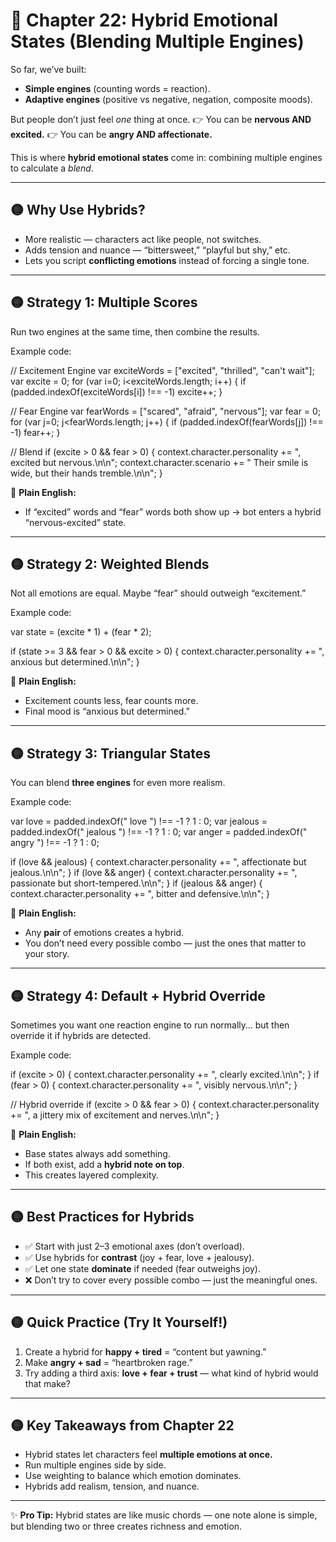 # 📘 Chapter 22: Hybrid Emotional States (Blending Multiple Engines)

So far, we’ve built:

* **Simple engines** (counting words = reaction).
* **Adaptive engines** (positive vs negative, negation, composite moods).

But people don’t just feel *one* thing at once.
👉 You can be **nervous AND excited.**
👉 You can be **angry AND affectionate.**

This is where **hybrid emotional states** come in: combining multiple engines to calculate a *blend*.

---

## 🟡 Why Use Hybrids?

* More realistic — characters act like people, not switches.
* Adds tension and nuance — “bittersweet,” “playful but shy,” etc.
* Lets you script **conflicting emotions** instead of forcing a single tone.

---

## 🟡 Strategy 1: Multiple Scores

Run two engines at the same time, then combine the results.

Example code:

// Excitement Engine
var exciteWords = \["excited", "thrilled", "can't wait"];
var excite = 0;
for (var i=0; i\<exciteWords.length; i++) {
if (padded.indexOf(exciteWords\[i]) !== -1) excite++;
}

// Fear Engine
var fearWords = \["scared", "afraid", "nervous"];
var fear = 0;
for (var j=0; j\<fearWords.length; j++) {
if (padded.indexOf(fearWords\[j]) !== -1) fear++;
}

// Blend
if (excite > 0 && fear > 0) {
context.character.personality += ", excited but nervous.\n\n";
context.character.scenario    += " Their smile is wide, but their hands tremble.\n\n";
}

📖 **Plain English:**

* If “excited” words and “fear” words both show up → bot enters a hybrid “nervous-excited” state.

---

## 🟡 Strategy 2: Weighted Blends

Not all emotions are equal. Maybe “fear” should outweigh “excitement.”

Example code:

var state = (excite \* 1) + (fear \* 2);

if (state >= 3 && fear > 0 && excite > 0) {
context.character.personality += ", anxious but determined.\n\n";
}

📖 **Plain English:**

* Excitement counts less, fear counts more.
* Final mood is “anxious but determined.”

---

## 🟡 Strategy 3: Triangular States

You can blend **three engines** for even more realism.

Example code:

var love = padded.indexOf(" love ") !== -1 ? 1 : 0;
var jealous = padded.indexOf(" jealous ") !== -1 ? 1 : 0;
var anger = padded.indexOf(" angry ") !== -1 ? 1 : 0;

if (love && jealous) {
context.character.personality += ", affectionate but jealous.\n\n";
}
if (love && anger) {
context.character.personality += ", passionate but short-tempered.\n\n";
}
if (jealous && anger) {
context.character.personality += ", bitter and defensive.\n\n";
}

📖 **Plain English:**

* Any **pair** of emotions creates a hybrid.
* You don’t need every possible combo — just the ones that matter to your story.

---

## 🟡 Strategy 4: Default + Hybrid Override

Sometimes you want one reaction engine to run normally… but then override it if hybrids are detected.

Example code:

if (excite > 0) {
context.character.personality += ", clearly excited.\n\n";
}
if (fear > 0) {
context.character.personality += ", visibly nervous.\n\n";
}

// Hybrid override
if (excite > 0 && fear > 0) {
context.character.personality += ", a jittery mix of excitement and nerves.\n\n";
}

📖 **Plain English:**

* Base states always add something.
* If both exist, add a **hybrid note on top**.
* This creates layered complexity.

---

## 🟡 Best Practices for Hybrids

* ✅ Start with just 2–3 emotional axes (don’t overload).
* ✅ Use hybrids for **contrast** (joy + fear, love + jealousy).
* ✅ Let one state **dominate** if needed (fear outweighs joy).
* ❌ Don’t try to cover every possible combo — just the meaningful ones.

---

## 🟡 Quick Practice (Try It Yourself!)

1. Create a hybrid for **happy + tired** = “content but yawning.”
2. Make **angry + sad** = “heartbroken rage.”
3. Try adding a third axis: **love + fear + trust** — what kind of hybrid would that make?

---

## 🟡 Key Takeaways from Chapter 22

* Hybrid states let characters feel **multiple emotions at once.**
* Run multiple engines side by side.
* Use weighting to balance which emotion dominates.
* Hybrids add realism, tension, and nuance.

---

✨ **Pro Tip:** Hybrid states are like music chords — one note alone is simple, but blending two or three creates richness and emotion.
